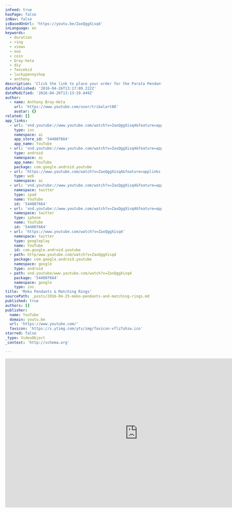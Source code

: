 ```yaml
---
inFeed: true
hasPage: false
inNav: false
isBasedOnUrl: 'https://youtu.be/ZaxQggXisq4'
inLanguage: en
keywords:
  - duration
  - ring
  - views
  - ooo
  - coin
  - bray-heta
  - diy
  - fencekid
  - luckypennyshop
  - anthony
description: 'Click the link to place your order for the Parata Pendants: http://bit.ly/1Nwl8Ke'
datePublished: '2016-04-26T13:17:09.222Z'
dateModified: '2016-04-26T13:13:19.449Z'
author:
  - name: Anthony Bray-Heta
    url: 'https://www.youtube.com/user/tribalart88'
    avatar: {}
related: []
app_links:
  - url: 'vnd.youtube://www.youtube.com/watch?v=ZaxQggXisq4&feature=applinks'
    type: ios
    namespace: ai
    app_store_id: '544007664'
    app_name: YouTube
  - url: 'vnd.youtube://www.youtube.com/watch?v=ZaxQggXisq4&feature=applinks'
    type: android
    namespace: ai
    app_name: YouTube
    package: com.google.android.youtube
  - url: 'https://www.youtube.com/watch?v=ZaxQggXisq4&feature=applinks'
    type: web
    namespace: ai
  - url: 'vnd.youtube://www.youtube.com/watch?v=ZaxQggXisq4&feature=applinks'
    namespace: twitter
    type: ipad
    name: YouTube
    id: '544007664'
  - url: 'vnd.youtube://www.youtube.com/watch?v=ZaxQggXisq4&feature=applinks'
    namespace: twitter
    type: iphone
    name: YouTube
    id: '544007664'
  - url: 'https://www.youtube.com/watch?v=ZaxQggXisq4'
    namespace: twitter
    type: googleplay
    name: YouTube
    id: com.google.android.youtube
  - path: http/www.youtube.com/watch?v=ZaxQggXisq4
    package: com.google.android.youtube
    namespace: google
    type: android
  - path: vnd.youtube/www.youtube.com/watch?v=ZaxQggXisq4
    package: '544007664'
    namespace: google
    type: ios
title: 'Moko Pendants & Matching Rings'
sourcePath: _posts/2016-04-25-moko-pendants-and-matching-rings.md
published: true
authors: []
publisher:
  name: YouTube
  domain: youtu.be
  url: 'https://www.youtube.com/'
  favicon: 'https://s.ytimg.com/yts/img/favicon-vflz7uhzw.ico'
starred: false
_type: VideoObject
_context: 'http://schema.org'

---
```

<iframe src="https://cdn.embedly.com/widgets/media.html?src=https%3A%2F%2Fwww.youtube.com%2Fembed%2FZaxQggXisq4%3Ffeature%3Doembed&amp;url=https%3A%2F%2Fwww.youtube.com%2Fwatch%3Fv%3DZaxQggXisq4%26feature%3Dyoutu.be&amp;image=https%3A%2F%2Fi.ytimg.com%2Fvi%2FZaxQggXisq4%2Fhqdefault.jpg&amp;key=b7d04c9b404c499eba89ee7072e1c4f7&amp;type=text%2Fhtml&amp;schema=youtube" width="854" height="480" scrolling="no" frameborder="0" allowfullscreen="" style=""></iframe>